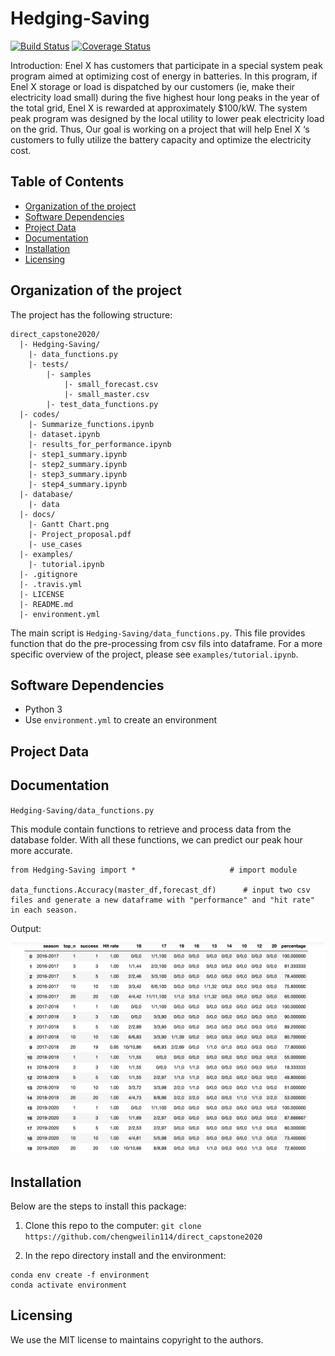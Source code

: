 # Hedging-Saving

[![Build Status](https://travis-ci.org/chengweilin114/direct_capstone2020.svg?branch=master)](https://travis-ci.org/github/chengweilin114/direct_capstone2020)
[![Coverage Status](https://coveralls.io/repos/github/chengweilin114/direct_capstone2020/badge.svg?branch=master)](https://coveralls.io/github/chengweilin114/direct_capstone2020?branch=master)

Introduction: Enel X has customers that participate in a special system peak program aimed at optimizing cost of energy in batteries. In this program, if Enel X storage or load is dispatched by our customers (ie, make their electricity load small) during the five highest hour long peaks in the year of the total grid, Enel X is rewarded at approximately $100/kW. The system peak program was designed by the local utility to lower peak electricity load on the grid. Thus, Our goal is working on a project that will help Enel X ‘s customers to fully utilize the battery capacity and optimize the electricity cost.

## Table of Contents


- [Organization of the project](#Organization-of-the-project)
- [Software Dependencies](#Software-Dependencies)
- [Project Data](#Project-Data)
- [Documentation](#Documentation)
- [Installation](#Installation)
- [Licensing](#Licensing)


## Organization of the project

The project has the following structure:

    direct_capstone2020/
      |- Hedging-Saving/
        |- data_functions.py
        |- tests/
            |- samples
                |- small_forecast.csv
                |- small_master.csv
            |- test_data_functions.py
      |- codes/
        |- Summarize_functions.ipynb
        |- dataset.ipynb
        |- results_for_performance.ipynb
        |- step1_summary.ipynb
        |- step2_summary.ipynb
        |- step3_summary.ipynb
        |- step4_summary.ipynb
      |- database/
        |- data
      |- docs/
        |- Gantt Chart.png
        |- Project_proposal.pdf
        |- use_cases
      |- examples/
        |- tutorial.ipynb
      |- .gitignore
      |- .travis.yml
      |- LICENSE
      |- README.md
      |- environment.yml     


The main script is `Hedging-Saving/data_functions.py`. This file provides function that do the pre-processing from csv fils into dataframe. For a more specific overview of the project, please see `examples/tutorial.ipynb`.


## Software Dependencies

- Python 3
- Use `environment.yml` to create an environment


## Project Data


## Documentation

`Hedging-Saving/data_functions.py`

This module contain functions to retrieve and process data from the database folder. 
With all these functions, we can predict our peak hour more accurate. 

```
from Hedging-Saving import * 		             # import module

data_functions.Accuracy(master_df,forecast_df) 	    # input two csv files and generate a new dataframe with "performance" and "hit rate" in each season.
```

Output:

![](images/top3_performance.png)

## Installation

Below are the steps to install this package:
1. Clone this repo to the computer: `git clone https://github.com/chengweilin114/direct_capstone2020`

2. In the repo directory install and the environment:
```
conda env create -f environment
conda activate environment
```

## Licensing


We use the MIT license to maintains copyright to the authors.
